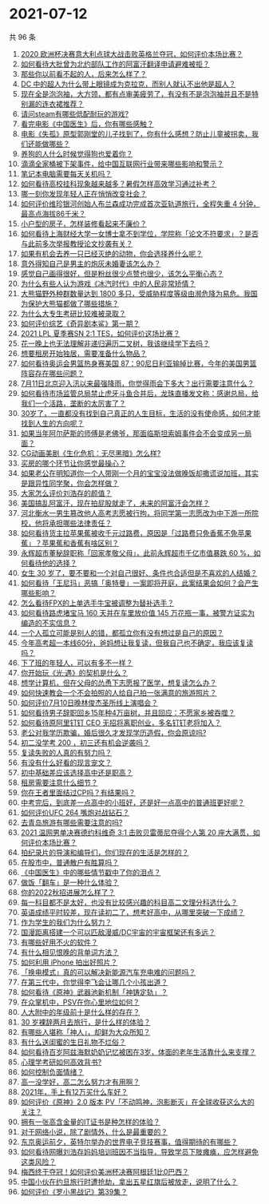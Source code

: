 # 2021-07-12

共 96 条

<!-- BEGIN -->
<!-- 最后更新时间 Mon Jul 12 2021 11:02:01 GMT+0800 (China Standard Time) -->

1. [2020
   欧洲杯决赛意大利点球大战击败英格兰夺冠，如何评价本场比赛？](https://www.zhihu.com/question/471657672)
2. [如何看待大批曾为北约部队工作的阿富汗翻译申请避难被拒？](https://www.zhihu.com/question/471612785)
3. [那些你以前看不起的人，后来怎么样了？](https://www.zhihu.com/question/60479561)
4. [DC 中的超人为什么带上眼镜成为克拉克，而别人就认不出他是超人？](https://www.zhihu.com/question/470959218)
5. [现在全是泡泡袖，大方领，都有点审美疲劳了，有没有不是泡泡袖并且不是特别漏的连衣裙推荐？](https://www.zhihu.com/question/462523005)
6. [请问steam有哪些低配耐玩的游戏?](https://www.zhihu.com/question/355354021)
7. [看完电影《中国医生》后，你有哪些感触？](https://www.zhihu.com/question/470774701)
8. [电影《失孤》原型郭刚堂的儿子找到了，你有什么感想？防止儿童被拐卖，我们还能做哪些？](https://www.zhihu.com/question/471641951)
9. [养狗的人什么时候觉得狗也爱着你？](https://www.zhihu.com/question/268221776)
10. [滴滴全家桶被下架事件，给中国互联网行业带来哪些影响和警示？](https://www.zhihu.com/question/471242804)
11. [笔记本电脑需要每天关机吗？](https://www.zhihu.com/question/424633596)
12. [如何看待高校挂科现象越来越多？暑假怎样高效学习通过补考？](https://www.zhihu.com/question/471551123)
13. [哪一刻你发现年轻人正在悄悄改变社会？](https://www.zhihu.com/question/447184915)
14. [如何评价维珍银河创始人布兰森成功完成首次亚轨道旅行，全程失重 4
    分钟，最高点海拔86千米？](https://www.zhihu.com/question/469479395)
15. [小户型的房子，怎样装修看起来不廉价？](https://www.zhihu.com/question/463577426)
16. [如何看待上海财经大学一女博士拿不到学位，学院称「论文不符要求」？是否与此前多次举报教授论文抄袭有关？](https://www.zhihu.com/question/471268212)
17. [如果有机会去养一只已经灭绝的动物，你会选择养什么呢？](https://www.zhihu.com/question/408285096)
18. [意外得知自己是男主的炮灰未婚妻该怎么办？](https://www.zhihu.com/question/469837216)
19. [感觉自己画得很好，但是粉丝很少点赞也很少，该怎么平衡心态？](https://www.zhihu.com/question/471412359)
20. [为什么有些人认为游戏《冰汽时代》中的人民非常矫情？](https://www.zhihu.com/question/470905655)
21. [大熊猫野外种群数量达到 1800
    多只，受威胁程度等级由濒危降为易危。我国为保护大熊猫都做了哪些措施？](https://www.zhihu.com/question/470615403)
22. [为什么大专生考研比较难被录取？](https://www.zhihu.com/question/271013499)
23. [如何评价综艺《奇异剧本鲨》第一期？](https://www.zhihu.com/question/471424989)
24. [2021 LPL 夏季赛SN 2:1 TES，如何评价这场比赛？](https://www.zhihu.com/question/471568606)
25. [花一晚上也无法理解非递归遍历二叉树，我该继续学下去吗？](https://www.zhihu.com/question/387295413)
26. [想要租房开始独居，需要准备什么物品？](https://www.zhihu.com/question/294450531)
27. [如何看待奥运会男篮热身赛美国
    87：90尼日利亚输掉比赛，今年的美国男篮阵容存在哪些问题？](https://www.zhihu.com/question/471503895)
28. [7月11日北京迎入汛以来最强降雨，你觉得雨会下多大？出行需要注意什么？](https://www.zhihu.com/question/471533010)
29. [如何看待市场监管总局禁止虎牙斗鱼合并后，龙珠直播发文称：感谢总局，给我们一个活路，垄断的太厉害了？](https://www.zhihu.com/question/471401960)
30. [30岁了，一直都没有找到自己真正的人生目标，生活的没有使命感，如何才能找到人生的方向呢？](https://www.zhihu.com/question/19760164)
31. [如果当年阿尔萨斯的师傅是老佛爷，那面临斯坦索姆事件会不会变成另一局面？](https://www.zhihu.com/question/39683312)
32. [CG动画美剧《生化危机：无尽黑暗》怎么样?](https://www.zhihu.com/question/470923732)
33. [买房的哪个环节让你感觉最操心？](https://www.zhihu.com/question/470473641)
34. [如果老公在明知道你一个人带刚一个月的宝宝没法做晚饭却撒谎说加班，其实是跟异性同学聚，你会怎样做？](https://www.zhihu.com/question/470868422)
35. [大家怎么评价刘浩存的颜值？](https://www.zhihu.com/question/415082238)
36. [美国搞乱阿富汗，现在拍屁股就走了，未来的阿富汗会怎样？](https://www.zhihu.com/question/470254637)
37. [河北衡水一男生篡改他人高考志愿被行拘，将同学第一志愿改为中下游一所院校，他将承担哪些法律责任？](https://www.zhihu.com/question/471217744)
38. [如何看待货主拉苹果蕉被收千元过路费，原因是「过路费只免香蕉不免苹果蕉」？苹果蕉和香蕉有啥区别？](https://www.zhihu.com/question/471137088)
39. [永辉超市董秘辞职称「回家孝敬父母」，此前永辉超市千亿市值暴跌 60
    %，如何看待他的选择？](https://www.zhihu.com/question/470636516)
40. [女生 30
    岁了，要不要和一个对自己很好、条件也合适但是不喜欢的人结婚？](https://www.zhihu.com/question/463821091)
41. [如何看待「王尼玛」恶搞「奥特曼」一案即将开庭，此案结果会如何？会产生哪些影响？](https://www.zhihu.com/question/471109088)
42. [怎么看待FPX的上单选手牛宝被调整为替补选手？](https://www.zhihu.com/question/471058719)
43. [如何看待路虎堵宝马 160 天并在车里放价值 145
    万花瓶一事，被警方证实为编造的不实信息？](https://www.zhihu.com/question/471180914)
44. [一个人孤立可能是别人的错，都孤立你有没有想过是自己的原因？](https://www.zhihu.com/question/469497285)
45. [今年高考超一本线60分，爸妈想让我复读，但我自己也不确定，我应该复读吗？](https://www.zhihu.com/question/470979430)
46. [下了班的年轻人，可以有多不一样？](https://www.zhihu.com/question/471089114)
47. [你开始玩《光·遇》的契机是什么？](https://www.zhihu.com/question/466376863)
48. [想学计算机，但在父母的怂恿下志愿报了医学，想复读怎么办？](https://www.zhihu.com/question/470621971)
49. [如何快速教会一个不会拍照的人给自己拍一张满意的旅游照片？](https://www.zhihu.com/question/21683968)
50. [如何评价7月10日晚林俊杰圣所线上演唱会？](https://www.zhihu.com/question/471435723)
51. [如何看待男子辞职回乡15年种4万亩树，并且回应：不愿家乡被吞噬？](https://www.zhihu.com/question/471104371)
52. [如何看待原阿里钉钉 CEO 无招将离职创业，多名钉钉老将加入？](https://www.zhihu.com/question/471179922)
53. [老公对我学历欺骗，婚后很久才发现学历造假，你会原谅吗?](https://www.zhihu.com/question/347657075)
54. [初二没学考 200 ，初三还有机会逆袭吗？](https://www.zhihu.com/question/469647742)
55. [复读失败的人真的有努力吗？](https://www.zhihu.com/question/468243821)
56. [有没有什么好看的现言宠文？](https://www.zhihu.com/question/296896817)
57. [初中基础差应该选择高中还是职高？](https://www.zhihu.com/question/470991038)
58. [租房需要注意什么细节？](https://www.zhihu.com/question/273614571)
59. [你在王者里面结过CP吗？有结果吗？](https://www.zhihu.com/question/470353786)
60. [中考完后，到底差一点高中的小班好，还是好一点高中的普通班更好呢？](https://www.zhihu.com/question/469575580)
61. [如何评价UFC 264 嘴炮对战钻石？](https://www.zhihu.com/question/471526401)
62. [去青岛旅游有哪些需要注意的吗?](https://www.zhihu.com/question/463940803)
63. [2021 温网男单决赛德约科维奇 3:1 击败贝雷蒂尼夺得个人第 20
    座大满贯，如何评价本场比赛？](https://www.zhihu.com/question/471646775)
64. [拍纪录片的导演和编导们，你们现在的生活是怎样的？](https://www.zhihu.com/question/21367029)
65. [在股市中，普通散户有胜算吗？](https://www.zhihu.com/question/462749796)
66. [《中国医生》中的哪些情节戳中了你的泪点？](https://www.zhihu.com/question/469045633)
67. [做饭「翻车」是一种什么体验？](https://www.zhihu.com/question/470377393)
68. [你的2022秋招进展怎么样了？](https://www.zhihu.com/question/351714717)
69. [每一科目都不是太好，也没有比较感兴趣的科目高二文理分科选什么？](https://www.zhihu.com/question/468020385)
70. [英语成绩平时较差，现在读初二了，想考好高中，从哪里突破一下成绩？](https://www.zhihu.com/question/470892638)
71. [作为学生的我们为什么努力？](https://www.zhihu.com/question/470550277)
72. [国漫距离搭建一个可以匹敌漫威/DC宇宙的宇宙框架还有多远？](https://www.zhihu.com/question/470496281)
73. [有哪些好用不火的软件？](https://www.zhihu.com/question/310110592)
74. [有什么相见恨晚的背单词方法？](https://www.zhihu.com/question/48040579)
75. [如何利用 iPhone 拍出好照片？](https://www.zhihu.com/question/20746932)
76. [「换电模式」真的可以解决新能源汽车充电难的问题吗？](https://www.zhihu.com/question/452052665)
77. [在第三代中，你觉得李飞会让哪几个小孩出道？](https://www.zhihu.com/question/469727398)
78. [如何看待《原神》武器池新机制「神铸定轨」？](https://www.zhihu.com/question/471242389)
79. [在众掌机中，PSV在你心里地位如何？](https://www.zhihu.com/question/471086899)
80. [人大附中的年级前十是什么样的存在？](https://www.zhihu.com/question/322801940)
81. [30 岁裸辞两月去旅行，是什么样的体验？](https://www.zhihu.com/question/469997826)
82. [有哪些人堪称「神人」，却鲜为大众所知？](https://www.zhihu.com/question/39408533)
83. [有什么送闺蜜的生日礼物不烂俗？](https://www.zhihu.com/question/310113748)
84. [如何看待百岁阿兹海默奶奶记忆被困在3岁，体面的老年生活靠什么来支撑？](https://www.zhihu.com/question/471164232)
85. [心理学考研如何高效背书?](https://www.zhihu.com/question/367658708)
86. [如何控制负面情绪？](https://www.zhihu.com/question/20082759)
87. [高一没学好，高二怎么努力才有用啊？](https://www.zhihu.com/question/469064233)
88. [2021年，手上有12万买什么车好？](https://www.zhihu.com/question/453534204)
89. [如何评价《原神》2.0 版本
    PV「不动鸣神，泡影断灭」在全球收获这么大的关注？](https://www.zhihu.com/question/471289239)
90. [拥有一张高含金量的IT证书是种怎样的体验？](https://www.zhihu.com/question/470628182)
91. [对于网络小说，除了剧情外，什么是最重要的？](https://www.zhihu.com/question/471258652)
92. [东京奥运前夕，英特尔举办的世界电子竞技赛事，值得期待的有哪些？](https://www.zhihu.com/question/471064617)
93. [如何看待网曝刘浩存妈妈培训班因不当指导，导致学员下肢瘫痪，应怎样避免这类风险？](https://www.zhihu.com/question/471509047)
94. [梅西终于夺冠！如何评价美洲杯决赛阿根廷1比0巴西？](https://www.zhihu.com/question/471502194)
95. [中国小伙在约旦旅行时遭抢劫，拿出五星红旗后被放走，说明了什么？](https://www.zhihu.com/question/471187170)
96. [如何评价《罗小黑战记》第39集？](https://www.zhihu.com/question/471096080)

<!-- END -->
